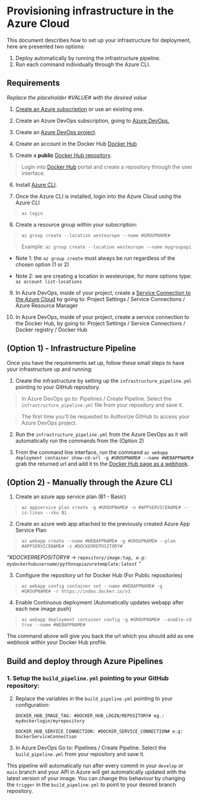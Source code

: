 
# Provisioning infrastructure in the Azure Cloud

This document describes how to set up your infrastructure for deployment, here are presented two options:

1. Deploy automatically by running the infrastructure pipeline.
2. Run each command individually through the Azure CLI.

## Requirements

*Replace the placeholder #VALUE# with the desired value*

1. [Create an Azure subscription](https://azure.microsoft.com/en-us/free/) or use an existing one.

2. Create an Azure DevOps subscription, going to [Azure DevOps.](https://devops.azure.com/)

3. Create an [Azure DevOps project](https://docs.microsoft.com/en-us/azure/devops/organizations/projects/create-project?view=azure-devops&tabs=browser).

4. Create an account in the Docker Hub [Docker Hub](https://hub.docker.com/)

5. Create a **public** [Docker Hub repository](https://docs.docker.com/docker-hub/).

> Login into [Docker Hub](https://hub.docker.com/) portal and create a repository through the user interface.

6. Install [Azure CLI](https://docs.microsoft.com/nl-nl/cli/azure/install-azure-cli).

7. Once the Azure CLI is installed, login into the Azure Cloud using the Azure CLI

> `az login`

8. Create a resource group within your subscription:

>`az group create --location westeurope --name #GROUPNAME#`

> Example: `az group create --location westeurope --name mygroupapi`

- Note 1: the `az group create` must always be run regardless of the chosen option (1 or 2)

- Note 2: we are creating a location in westeurope, for more options type: `az account list-locations`

9. In Azure DevOps, inside of your project, create a [Service Connection to the Azure Cloud](https://docs.microsoft.com/en-us/azure/devops/pipelines/library/service-endpoints?view=azure-devops&tabs=yaml) by going to: Project Settings / Service Connections / Azure Resource Manager

10. In Azure DevOps, inside of your project, create a service connection to the Docker Hub, by going to: Project Settings / Service Connections / Docker registry / Docker Hub

## (Option 1) - Infrastructure Pipeline

Once you have the requirements set up, follow these small steps to have your infrastructure up and running:

1. Create the infrastructure by setting up the `infrastructure_pipeline.yml` pointing to your GitHub repository.

> In Azure DevOps go to: Pipelines / Create Pipeline. Select the `infrastructure_pipeline.yml` file from your repository and save it.

> The first time you'll be requested to Authorize GitHub to access your Azure DevOps project.

2. Run the `infrastructure_pipeline.yml` from the Azure DevOps as it will automatically run the commands from the (Option 2)

3. From the command line interface, run the command `az webapp deployment container show-cd-url -g #GROUPNAME# --name #WEBAPPNAME#` grab the returned url and add it to the [Docker Hub page as a webhook](https://docs.docker.com/docker-hub/webhooks/#:~:text=To%20create%20a%20webhook,%20visit,Provide%20a%20destination%20webhook%20URL.).

## (Option 2) - Manually through the Azure CLI

1. Create an azure app service plan (B1 - Basic)

>`az appservice plan create -g #GROUPNAME# -n #APPSERVICENAME# --is-linux --sku B1`

2. Create an azure web app attached to the previously created Azure App Service Plan

> `az webapp create --name #WEBAPPNAME# -g #GROUPNAME# --plan #APPSERVICENAME# -i #DOCKERREPOSITORY#`

*"#DOCKERREPOSITORY# -> `repository/image:tag, e.g: mydockerhubusername/pythonapiazuretemplate:latest` "*

3. Configure the repository url for Docker Hub (For Public repositories)

>`az webapp config container set --name #WEBAPPNAME# -g #GROUPNAME# -r https://index.docker.io/v1`

4. Enable Continuous deployment (Automatically updates webapp after each new image push)

>`az webapp deployment container config -g #GROUPNAME# --enable-cd true --name #WEBAPPNAME#`

The command above will give you back the url which you should add as one webhook within your Docker Hub profile.

## Build and deploy through Azure Pipelines

### 1. Setup the `build_pipeline.yml` pointing to your GitHub repository:

2. Replace the variables in the `build_pipeline.yml` pointing to your configuration:


    `DOCKER_HUB_IMAGE_TAG: #DOCKER_HUB_LOGIN/REPOSITORY# eg.: mydockerlogin/myrepository`

    `DOCKER_HUB_SERVICE_CONNECTION: #DOCKER_SERVICE_CONNECTION# e.g: DockerServiceConnection`

3. In Azure DevOps Go to: Pipelines / Create Pipeline. Select the `build_pipeline.yml` from your repository and save it.

This pipeline will automatically run after every commit in your `develop` or `main` branch and your API in Azure will get automatically updated with the latest version of your image. You can change this behaviour by changing the `trigger` in the `build_pipeline.yml` to point to your desired branch repository.
